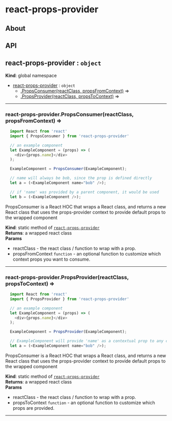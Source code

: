# react-props-provider

## About

## API

<a name="react-props-provider"></a>

## react-props-provider : <code>object</code>
**Kind**: global namespace  

* [react-props-provider](#react-props-provider) : <code>object</code>
    * [.PropsConsumer(reactClass, propsFromContext)](#react-props-provider.PropsConsumer) ⇒
    * [.PropsProvider(reactClass, propsToContext)](#react-props-provider.PropsProvider) ⇒


* * *

<a name="react-props-provider.PropsConsumer"></a>

### react-props-provider.PropsConsumer(reactClass, propsFromContext) ⇒
```javascript
  import React from 'react'
  import { PropsConsumer } from 'react-props-provider'

  // an example component
  let ExampleComponent = (props) => (
    <div>{props.name}</div>
  );

  ExampleComponent = PropsConsumer(ExampleComponent);

  // name will always be bob, since the prop is defined directly
  let a = (<ExampleComponent name="bob" />);

  // if 'name' was provided by a parent component, it would be used
  let b = (<ExampleComponent />);
```

PropsConsumer is a React HOC that wraps a React class,
and returns a new React class that uses the props-provider context
to provide default props to the wrapped component

**Kind**: static method of [<code>react-props-provider</code>](#react-props-provider)  
**Returns**: a wrapped react class  
**Params**

- reactClass - the react class / function to wrap with a prop.
- propsFromContext <code>function</code> - an optional function to customize which context props you want to consume.


* * *

<a name="react-props-provider.PropsProvider"></a>

### react-props-provider.PropsProvider(reactClass, propsToContext) ⇒
```javascript
  import React from 'react'
  import { PropsProvider } from 'react-props-provider'

  // an example component
  let ExampleComponent = (props) => (
    <div>{props.name}</div>
  );

  ExampleComponent = PropsProvider(ExampleComponent);

  // ExampleComponent will provide 'name' as a contextual prop to any children
  let a = (<ExampleComponent name="bob" />);

```

PropsConsumer is a React HOC that wraps a React class,
and returns a new React class that uses the props-provider context
to provide default props to the wrapped component

**Kind**: static method of [<code>react-props-provider</code>](#react-props-provider)  
**Returns**: a wrapped react class  
**Params**

- reactClass - the react class / function to wrap with a prop.
- propsToContext <code>function</code> - an optional function to customize which props are provided.


* * *

